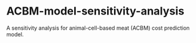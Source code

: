 # ACBM-model-sensitivity-analysis
A sensitivity analysis for animal-cell-based meat (ACBM) cost prediction model.

<!-- We provide the outcome of this analysis using derivative-based local methods -->